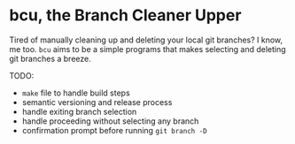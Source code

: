 # bcu, the Branch Cleaner Upper

Tired of manually cleaning up and deleting your local git branches? I know, me too. `bcu` aims to be a simple programs that makes selecting and deleting git branches a breeze.

TODO:
- `make` file to handle build steps
- semantic versioning and release process
- handle exiting branch selection
- handle proceeding without selecting any branch
- confirmation prompt before running `git branch -D`
